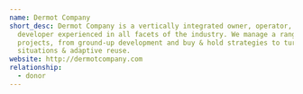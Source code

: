 ```yaml
---
name: Dermot Company
short_desc: Dermot Company is a vertically integrated owner, operator, &
  developer experienced in all facets of the industry. We manage a range of
  projects, from ground-up development and buy & hold strategies to turnaround
  situations & adaptive reuse.
website: http://dermotcompany.com
relationship:
  - donor
---
```

